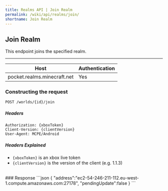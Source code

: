```yaml
---
title: Realms API | Join Realm
permalink: /wiki/api/realms/join/
shortname: Join Realm
---
```

## Join Realm
This endpoint joins the specified realm.

---

|Host|Authentication|
|----|--------------|
|pocket.realms.minecraft.net|Yes|
  
### Constructing the request
```
POST /worlds/{id}/join
```
  
##### Headers
```
Authorization: {xboxToken}
Client-Version: {clientVersion}
User-Agent: MCPE/Android
```
  
##### Headers Explained
* `{xboxToken}` is an xbox live token  
* `{clientVersion}` is the version of the client (e.g. 1.1.3)  
  
<br>
### Response
```json
{
    "address":"ec2-54-246-211-112.eu-west-1.compute.amazonaws.com:27178",
    "pendingUpdate":false
}
```
